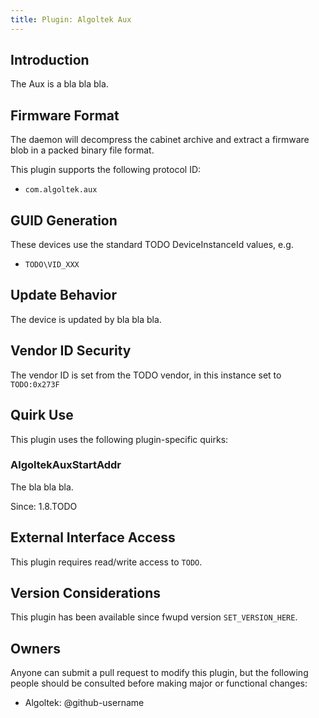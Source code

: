 ```yaml
---
title: Plugin: Algoltek Aux
---
```


## Introduction

The Aux is a bla bla bla.

## Firmware Format

The daemon will decompress the cabinet archive and extract a firmware blob in
a packed binary file format.

This plugin supports the following protocol ID:

* `com.algoltek.aux`

## GUID Generation

These devices use the standard TODO DeviceInstanceId values, e.g.

* `TODO\VID_XXX`

## Update Behavior

The device is updated by bla bla bla.

## Vendor ID Security

The vendor ID is set from the TODO vendor, in this instance set to `TODO:0x273F`

## Quirk Use

This plugin uses the following plugin-specific quirks:

### AlgoltekAuxStartAddr

The bla bla bla.

Since: 1.8.TODO

## External Interface Access

This plugin requires read/write access to `TODO`.

## Version Considerations

This plugin has been available since fwupd version `SET_VERSION_HERE`.

## Owners

Anyone can submit a pull request to modify this plugin, but the following people should be
consulted before making major or functional changes:

* Algoltek: @github-username
